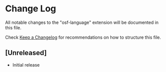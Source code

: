 # Change Log

All notable changes to the "osf-language" extension will be documented in this file.

Check [Keep a Changelog](http://keepachangelog.com/) for recommendations on how to structure this file.

## [Unreleased]

- Initial release